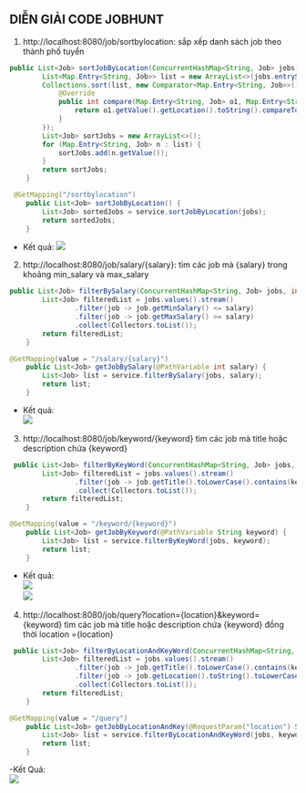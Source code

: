 ## DIỄN GIẢI CODE JOBHUNT

1. http://localhost:8080/job/sortbylocation: sắp xếp danh sách job theo thành phố tuyển

```java
public List<Job> sortJobByLocation(ConcurrentHashMap<String, Job> jobs) {
        List<Map.Entry<String, Job>> list = new ArrayList<>(jobs.entrySet());
        Collections.sort(list, new Comparator<Map.Entry<String, Job>>() {
            @Override
            public int compare(Map.Entry<String, Job> o1, Map.Entry<String, Job> o2) {
                return o1.getValue().getLocation().toString().compareTo(o2.getValue().getLocation().toString());
            }
        });
        List<Job> sortJobs = new ArrayList<>();
        for (Map.Entry<String, Job> n : list) {
            sortJobs.add(n.getValue());
        }
        return sortJobs;
    }
```

```java
 @GetMapping("/sortbylocation")
    public List<Job> sortJobByLocation() {
        List<Job> sortedJobs = service.sortJobByLocation(jobs);
        return sortedJobs;
    }
```

- Kết quả:
  ![](/readme_img/sortLocation.PNG)

2. http://localhost:8080/job/salary/{salary}: tìm các job mà {salary} trong khoảng min_salary và max_salary

```java
public List<Job> filterBySalary(ConcurrentHashMap<String, Job> jobs, int salary) {
        List<Job> filteredList = jobs.values().stream()
                .filter(job -> job.getMinSalary() <= salary)
                .filter(job -> job.getMaxSalary() >= salary)
                .collect(Collectors.toList());
        return filteredList;
    }
```

```java
@GetMapping(value = "/salary/{salary}")
    public List<Job> getJobBySalary(@PathVariable int salary) {
        List<Job> list = service.filterBySalary(jobs, salary);
        return list;
    }
```

- Kết quả:  
  ![](/readme_img/salary.PNG)

3. http://localhost:8080/job/keyword/{keyword} tìm các job mà title hoặc description chứa {keyword}

```java
 public List<Job> filterByKeyWord(ConcurrentHashMap<String, Job> jobs, String keyword) {
        List<Job> filteredList = jobs.values().stream()
                .filter(job -> job.getTitle().toLowerCase().contains(keyword.toLowerCase()) || job.getDescription().toLowerCase().contains(keyword.toLowerCase()))
                .collect(Collectors.toList());
        return filteredList;
    }
```

```java
@GetMapping(value = "/keyword/{keyword}")
    public List<Job> getJobByKeyword(@PathVariable String keyword) {
        List<Job> list = service.filterByKeyWord(jobs, keyword);
        return list;
    }
```

- Kết quả:  
  ![](/readme_img/keyword1.PNG)  
  ![](/readme_img/keyword2.PNG)

4. http://localhost:8080/job/query?location={location}&keyword={keyword} tìm các job mà title hoặc description chứa {keyword} đồng thời location ={location}

```java
 public List<Job> filterByLocationAndKeyWord(ConcurrentHashMap<String, Job> jobs, String keyword, String location) {
        List<Job> filteredList = jobs.values().stream()
                .filter(job -> job.getTitle().toLowerCase().contains(keyword.toLowerCase()) || job.getDescription().toLowerCase().contains(keyword.toLowerCase()))
                .filter(job -> job.getLocation().toString().toLowerCase().equals(location.toLowerCase().replaceAll("_", " ")))
                .collect(Collectors.toList());
        return filteredList;
    }
```

```java
@GetMapping(value = "/query")
    public List<Job> getJobByLocationAndKey(@RequestParam("location") String location, @RequestParam("keyword") String keyword) {
        List<Job> list = service.filterByLocationAndKeyWord(jobs, keyword, location);
        return list;
    }
```

-Kết Quả:  
![](/readme_img/location_key.PNG)
